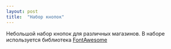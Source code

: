 ```yaml
---
layout: post
title:  "Набор кнопок"
---
```


Небольшой набор кнопок для различных магазинов.
В наборе используется библиотека [FontAwesome][font-awesome]

[font-awesome]: https://fontawesome.com
